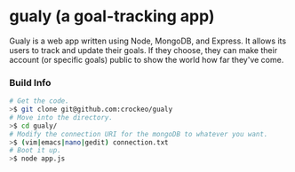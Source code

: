# gualy (a goal-tracking app)

Gualy is a web app written using Node, MongoDB, and Express. It allows its users
to track and update their goals. If they choose, they can make their account (or
specific goals) public to show the world how far they've come.

### Build Info

```bash
# Get the code.
>$ git clone git@github.com:crockeo/gualy
# Move into the directory.
>$ cd gualy/
# Modify the connection URI for the mongoDB to whatever you want.
>$ (vim|emacs|nano|gedit) connection.txt
# Boot it up.
>$ node app.js
```
